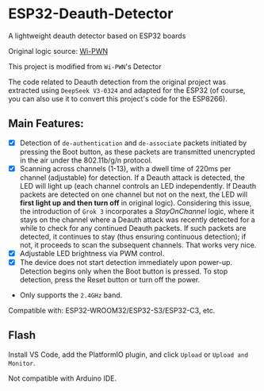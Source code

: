 # ESP32-Deauth-Detector  
A lightweight deauth detector based on ESP32 boards  

Original logic source: [Wi-PWN](https://github.com/samdenty/Wi-PWN)

This project is modified from `Wi-PWN`'s Detector

The code related to Deauth detection from the original project was extracted using `DeepSeek V3-0324` and adapted for the ESP32 (of course, you can also use it to convert this project's code for the ESP8266).  

## Main Features:  
- [x] Detection of `de-authentication` and `de-associate` packets initiated by pressing the Boot button, as these packets are transmitted unencrypted in the air under the 802.11b/g/n protocol.  
- [x] Scanning across channels (1-13), with a dwell time of 220ms per channel (adjustable) for detection. If a Deauth attack is detected, the LED will light up (each channel controls an LED independently. If Deauth packets are detected on one channel but not on the next, the LED will **first light up and then turn off** in original logic). Considering this issue, the introduction of `Grok 3` incorporates a *StayOnChannel* logic, where it stays on the channel where a Deauth attack was recently detected for a while to check for any continued Deauth packets. If such packets are detected, it continues to stay (thus ensuring continuous detection); if not, it proceeds to scan the subsequent channels. That works very nice.
- [x] Adjustable LED brightness via PWM control.  
- [x] The device does not start detection immediately upon power-up. Detection begins only when the Boot button is pressed. To stop detection, press the Reset button or turn off the power.  
* Only supports the `2.4GHz` band.  

Compatible with: ESP32-WROOM32/ESP32-S3/ESP32-C3, etc.  

## Flash  
Install VS Code, add the PlatformIO plugin, and click `Upload` or `Upload and Monitor`.  

Not compatible with Arduino IDE.  
